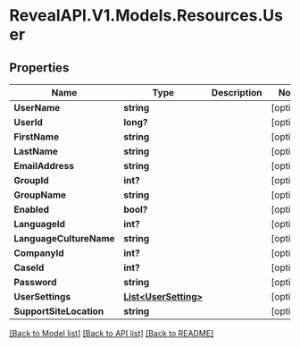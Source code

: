 # RevealAPI.V1.Models.Resources.User
## Properties

Name | Type | Description | Notes
------------ | ------------- | ------------- | -------------
**UserName** | **string** |  | [optional] 
**UserId** | **long?** |  | [optional] 
**FirstName** | **string** |  | [optional] 
**LastName** | **string** |  | [optional] 
**EmailAddress** | **string** |  | [optional] 
**GroupId** | **int?** |  | [optional] 
**GroupName** | **string** |  | [optional] 
**Enabled** | **bool?** |  | [optional] 
**LanguageId** | **int?** |  | [optional] 
**LanguageCultureName** | **string** |  | [optional] 
**CompanyId** | **int?** |  | [optional] 
**CaseId** | **int?** |  | [optional] 
**Password** | **string** |  | [optional] 
**UserSettings** | [**List&lt;UserSetting&gt;**](UserSetting.md) |  | [optional] 
**SupportSiteLocation** | **string** |  | [optional] 

[[Back to Model list]](../README.md#documentation-for-models) [[Back to API list]](../README.md#documentation-for-api-endpoints) [[Back to README]](../README.md)

